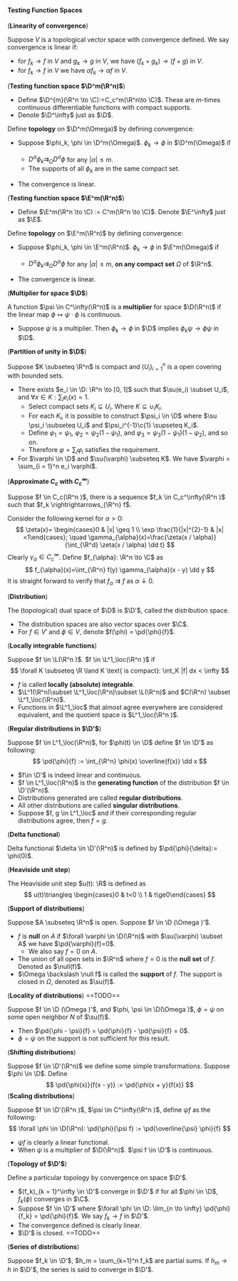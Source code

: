 #### Testing Function Spaces

(**Linearity of convergence**)

Suppose $V$ is a topological vector space with convergence defined. We say convergence is linear if:

- for $f_k \to f$ in $V$ and $g_k \to g$ in $V$, we have $(f_k + g_k) \to (f + g)$ in $V$.
- for $f_k \to f$ in $V$ we have $\alpha f_k \to \alpha f$ in $V$.

(**Testing function space $\D^m(\R^n)$**)

- Define $\D^{m}(\R^n \to \C):=C_c^m(\R^n\to \C)$. These are $m$-times continuous differentiable functions with compact supports.
- Denote $\D^\infty$ just as $\D$.

Define **topology** on $\D^m(\Omega)$ by defining convergence:

- Suppose $\phi_k, \phi \in \D^m(\Omega)$. $\phi_k \to \phi$ in $\D^m(\Omega)$ if
  - $D^\alpha \phi_k \rightrightarrows_\Omega D^\alpha \phi$ for any $|\alpha|\le m$.
  - The supports of all $\phi_k$ are in the same compact set.

- The convergence is linear.

(**Testing function space $\E^m(\R^n)$**)

- Define $\E^m(\R^n \to \C) := C^m(\R^n \to \C)$. Denote $\E^\infty$ just as $\E$.

Define **topology** on $\E^m(\R^n)$ by defining convergence:

- Suppose $\phi_k, \phi \in \E^m(\R^n)$. $\phi_k \to \phi$ in $\E^m(\Omega)$ if
  - $D^\alpha \phi_k \rightrightarrows_\Omega D^\alpha \phi$ for any $|\alpha| \le m$, **on any compact set** $\Omega$ of $\R^n$.

- The convergence is linear.

(**Multiplier for space $\D$**)

A function $\psi \in C^\infty(\R^n)$ is a **multiplier** for space $\D(\R^n)$ if the linear map $\phi \mapsto \psi\cdot \phi$ is continuous.

- Suppose $\psi$ is a multiplier. Then $\phi_k \to \phi$ in $\D$ implies $\phi_k \psi \to \phi \psi$ in $\D$.

(**Partition of unity in $\D$**)

Suppose $K \subseteq \R^n$ is compact and $(U_i)_{i = 1}^n$ is a open covering with bounded sets.

- There exists $e_i \in \D: \R^n \to [0, 1]$ such that $\su(e_i) \subset U_i$, and $\forall x \in K: \sum_{i}e_i(x) = 1$.
  - Select compact sets $K_i \subseteq U_i$. Where $K \subseteq \cup_i K_i$.
  - For each $K_i$, it is possible to construct $\psi_i \in \D$ where $\su \psi_i \subseteq U_i$ and $\psi_i^{-1}\c{1} \supseteq K_i$.
  - Define $\varphi_1 = \psi_1$, $\varphi_2 = \psi_2 (1 - \psi_1)$, and $\varphi_3 = \psi_3(1 - \psi_1)(1 - \psi_2)$, and so on.
  - Therefore $\varphi = \sum_{i} \varphi_i$ satisfies the requirement.
- For $\varphi \in \D$ and $\su(\varphi) \subseteq K$. We have $\varphi = \sum_{i = 1}^n e_i \varphi$.

(**Approximate $C_c$ with $C_c^\infty$**)

Suppose $f \in C_c(\R^n )$, there is a sequence $f_k \in C_c^\infty(\R^n )$ such that $f_k \rightrightarrows_{\R^n} f$.

Consider the following kernel for $\alpha > 0$:
$$
\zeta(x)= \begin{cases}0 & |x| \geq 1 \\ \exp \frac{1}{|x|^{2}-1} & |x|<1\end{cases}; \quad \gamma_{\alpha}(x)=\frac{\zeta(x / \alpha)}{\int_{\R^d} \zeta(x / \alpha) \dd t}
$$
Clearly $\gamma_\alpha \in C^\infty_c$. Define $f_{\alpha}: \R^n \to \C$ as
$$
f_{\alpha}(x)=\int_{\R^n} f(y) \gamma_{\alpha}(x - y) \dd y
$$
It is straight forward to verify that $f_\alpha \rightrightarrows f$ as $\alpha \downarrow 0$.

(**Distribution**)

The (topological) dual space of $\D$ is $\D'$, called the distribution space.

- The distribution spaces are also vector spaces over $\C$.
- For $f \in V'$ and $\phi \in V$, denote $f(\phi) = \pd{\phi}{f}$.

(**Locally integrable functions**)

Suppose $f \in \L(\R^n )$. $f \in \L^1_\loc(\R^n )$ if
$$
\forall K \subseteq \R \land K \text{ is compact}: \int_K |f| dx < \infty
$$
- $f$ is called **locally (absolute) integrable**.
- $\L^1(\R^n)\subset \L^1_\loc(\R^n)\subset \L(\R^n)$ and $C(\R^n) \subset \L^1_\loc(\R^n)$.
- Functions in $\L^1_\loc$ that almost agree everywhere are considered equivalent, and the quotient space is $L^1_\loc(\R^n )$.

(**Regular distributions in $\D'$**)

Suppose $f \in L^1_\loc(\R^n)$, for $\phi(t) \in \D$ define $f \in \D'$ as following:
$$
\pd{\phi}{f} := \int_{\R^n} \phi(x) \overline{f(x)} \dd x
$$

- $f\in \D'$ is indeed linear and continuous.
- $f \in L^1_\loc(\R^n)$ is the **generating function** of the distribution $f \in \D'(\R^n)$.
- Distributions generated are called **regular distributions**.
- All other distributions are called **singular distributions**.
- Suppose $f, g \in L^1_\loc$ and if their corresponding regular distributions agree, then $f = g$.

(**Delta functional**)

Delta functional $\delta \in \D'(\R^n)$ is defined by $\pd{\phi}{\delta}:= \phi(0)$.

(**Heaviside unit step**)

The Heaviside unit step $u(t): \R$ is defined as
$$
u(t)\triangleq \begin{cases}0 & t<0 \\ 1 & t\ge0\end{cases}
$$

(**Support of distributions**)

Suppose $A \subseteq \R^n$ is open. Suppose $f \in \D (\Omega )'$. 

- $f$ is **null** on $A$ if $\forall \varphi \in \D(\R^n)$ with $\su(\varphi) \subset A$ we have $\pd{\varphi}{f}=0$.
  - We also say $f = 0$ on $A$.
- The union of all open sets in $\R^n$ where $f = 0$ is the **null set** of $f$. Denoted as $\null(f)$.
- $\Omega \backslash \null f$ is called the **support** of $f$. The support is closed in $\Omega$, denoted as $\su(f)$.

(**Locality of distributions**) ==TODO==

Suppose $f \in \D (\Omega )'$, and $\phi, \psi \in \D(\Omega )$, $\phi = \psi$ on some open neighbor $N$ of $\su(f)$.

- Then $\pd{\phi  - \psi}{f} = \pd{\phi}{f} - \pd{\psi}{f} = 0$. 
- $\phi = \psi$ on the support is not sufficient for this result.

(**Shifting distributions**)

Suppose $f \in \D'(\R^n)$ we define some simple transformations. Suppose $\phi \in \D$. Define
$$
\pd{\phi(x)}{f(x - y)} := \pd{\phi(x + y}{f(x)}
$$
(**Scaling distributions**)

Suppose $f \in \D'(\R^n )$, $\psi \in C^\infty(\R^n )$, define $\psi f$ as the following:
$$
\forall \phi \in \D(\R^n): \pd{\phi}{\psi f} := \pd{\overline{\psi} \phi}{f}
$$

- $\psi f$ is clearly a linear functional.
- When $\psi$ is a multiplier of $\D(\R^n)$. $\psi f \in \D'$ is continuous.

(**Topology of $\D'$**)

Define a particular topology by convergence on space $\D'$.

- $(f_k)_{k = 1}^\infty \in \D'$ converge in $\D'$ if for all $\phi \in \D$, $f_k(\phi)$ converges in $\C$.
- Suppose $f \in \D'$ where $\forall \phi \in \D: \lim_{n \to \infty} \pd{\phi}{f_k} = \pd{\phi}{f}$. We say $f_k \to f$ in $\D'$.
- The convergence defined is clearly linear.
- $\D'$ is closed. ==TODO==

(**Series of distributions**)

Suppose $f_k \in \D'$, $h_m = \sum_{k=1}^n f_k$ are partial sums. If $h_m \to h$ in $\D'$, the series is said to converge in $\D'$.
